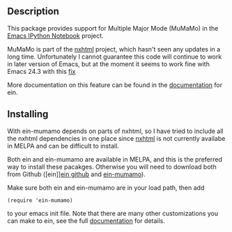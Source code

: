 Description
-----------

This package provides support for Multiple Major Mode (MuMaMo) in the
[Emacs IPython Notebook](https://github.com/millejoh/emacs-ipython-notebook)
project.

MuMaMo is part of the [nxhtml][nxhtml] project, which hasn't seen any updates in
a long time. Unfortunately I cannot guarantee this code will continue to work
in later version of Emacs, but at the moment it seems to work fine with Emacs 24.3
with this [fix](http://millejoh.github.io/emacs-ipython-notebook/#id17)

More documentation on this feature can be found in the
[documentation](http://millejoh.github.io/emacs-ipython-notebook/) for ein.

Installing
----------

With ein-mumamo depends on parts of nxhtml, so I have tried to include all the
nxhtml dependencies in one place since [nxhtml][nxhtml] is not currently
availabe in MELPA and can be difficult to install.

Both ein and ein-mumamo are available in MELPA, and this is the preferred way to
install these pacakges. Otherwise you will need to download both from Github
([ein]][ein github] and [ein-mumamo][ein-mumamo github]).

Make sure both ein and ein-mumamo are in your load path, then add

    (require 'ein-mumamo)

to your emacs init file. Note that there are many other customizations you can
make to ein, see the full
[documentation](http://millejoh.github.io/emacs-ipython-notebook/) for details.


[nxhtml]: http://ourcomments.org/Emacs/nXhtml/doc/nxhtml.html
[ein github]: https://github.com/millejoh/emacs-ipython-notebook
[ein-mumamo github]: https://github.com/millejoh/ein-mumamo
